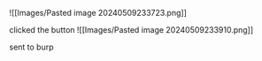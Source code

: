 
![[Images/Pasted image 20240509233723.png]]

clicked the button
![[Images/Pasted image 20240509233910.png]]

sent to burp
